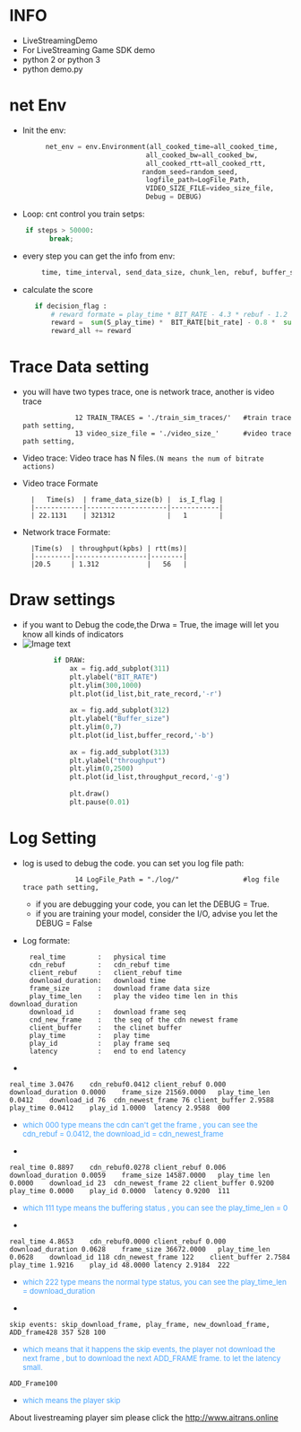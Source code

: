 # INFO
* LiveStreamingDemo
* For LiveStreaming Game SDK demo
* python 2 or python 3
* python demo.py

# net Env
* Init the  env:
```python
         net_env = env.Environment(all_cooked_time=all_cooked_time,       # physical time
                                  all_cooked_bw=all_cooked_bw,            # throughput
                                  all_cooked_rtt=all_cooked_rtt,          # rtt
                                 random_seed=random_seed,                 # random_seed
                                  logfile_path=LogFile_Path,              # log setting
                                  VIDEO_SIZE_FILE=video_size_file,        # video trace
                                  Debug = DEBUG)                          # Debug setting
```
* Loop:
    cnt control you train setps:
```python    
    if steps > 50000:
          break;
```
* every step you can get the info from env:
```python
        time, time_interval, send_data_size, chunk_len, rebuf, buffer_size, rtt, play_time_len,end_delay, decision_flag, buffer_flag,cdn_flag, end_of_video = net_env.get_video_frame(bit_rate,TARGET_BUFFER[target_buffer])
```
* calculate the score
    ```python
       if decision_flag :
           # reward formate = play_time * BIT_RATE - 4.3 * rebuf - 1.2 * end_delay
           reward =  sum(S_play_time) *  BIT_RATE[bit_rate] - 0.8 *  sum(S_rebuf) -  0.2 * (end_delay - 3)  -       abs(BIT_RATE[bit_rate] - BIT_RATE[last_bit_rate])
           reward_all += reward
    ```



# Trace Data setting 
* you will have two types trace, one is network trace, another is video trace

                   12 TRAIN_TRACES = './train_sim_traces/'   #train trace path setting,
                   13 video_size_file = './video_size_'      #video trace path setting,

* Video trace: Video trace has N files.```(N means the num of bitrate actions)```   
* Video trace Formate   
   
        |   Time(s)  | frame_data_size(b) |  is_I_flag |
        |------------|--------------------|------------|
        | 22.1131    | 321312             |   1        |  
        
* Network trace Formate:   
   
        |Time(s)  | throughput(kpbs) | rtt(ms)|
        |---------|------------------|--------|
        |20.5     | 1.312            |   56   |

# Draw settings
* if you want to Debug the code,the Drwa = True, the image will let you know all kinds of indicators
* ![Image text](https://github.com/NGnetLab/LiveStreamingDemo/blob/master/figure_1.png)

```python
           if DRAW:
               ax = fig.add_subplot(311)
               plt.ylabel("BIT_RATE")
               plt.ylim(300,1000)
               plt.plot(id_list,bit_rate_record,'-r')
  
               ax = fig.add_subplot(312)
               plt.ylabel("Buffer_size")
               plt.ylim(0,7)
               plt.plot(id_list,buffer_record,'-b')
  
               ax = fig.add_subplot(313)
               plt.ylabel("throughput")
               plt.ylim(0,2500)
               plt.plot(id_list,throughput_record,'-g')
  
               plt.draw()
               plt.pause(0.01)
```

# Log Setting
* log is used to debug the code. you can set you log file path:

                   14 LogFile_Path = "./log/"                #log file trace path setting, 
        
   * if you are debugging your code, you can let the DEBUG = True.
   * if you are training your model, consider the I/O, advise you let the DEBUG = False
   
* Log formate:
```
     real_time        :   physical time
     cdn_rebuf        :   cdn_rebuf time
     client_rebuf     :   client_rebuf time
     download_duration:   download time
     frame_size       :   download frame data size
     play_time_len    :   play the video time len in this download_duration
     download_id      :   download frame seq
     cnd_new_frame    :   the seq of the cdn newest frame
     client_buffer    :   the clinet buffer
     play_time        :   play time
     play_id          :   play frame seq
     latency          :   end to end latency
```
* 
```  
real_time 3.0476    cdn_rebuf0.0412	client_rebuf 0.000	download_duration 0.0000	frame_size 21569.0000	play_time_len 0.0412	download_id 76	cdn_newest_frame 76	client_buffer 2.9588	play_time 0.0412	play_id 1.0000	latency 2.9588	000
```
* <font color=#46A3ff size=2> which 000 type means the cdn can't get the frame  , you can see the cdn_rebuf = 0.0412, the download_id = cdn_newest_frame </font>

* 
```
real_time 0.8897	cdn_rebuf0.0278	client_rebuf 0.006	download_duration 0.0059	frame_size 14587.0000	play_time len 0.0000	download_id 23	cdn_newest_frame 22	client_buffer 0.9200	play_time 0.0000	play_id 0.0000	latency 0.9200	111
```

* <font color=#46A3ff size=2> which 111 type means the buffering status , you can see the play_time_len = 0 </font>

* 
```
real_time 4.8653	cdn_rebuf0.0000	client_rebuf 0.000	download_duration 0.0628	frame_size 36672.0000	play_time_len 0.0628	download_id 118	cdn_newest_frame 122	client_buffer 2.7584	play_time 1.9216	play_id 48.0000	latency 2.9184	222
```
* <font color=#46A3ff size=2> which 222 type means the normal type status, you can see the play_time_len = download_duration</font>

* 
```
skip events: skip_download_frame, play_frame, new_download_frame, ADD_frame428 357 528 100
```
* <font color=#46A3ff size=2> which means that it happens the skip events, the player not download the next frame , but to download the next ADD_FRAME frame. to let the latency small.</font>
```
ADD_Frame100
```
* <font color=#46A3ff size=2> which means the player skip </font>


About livestreaming player sim please click the http://www.aitrans.online


